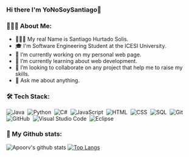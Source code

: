 ### Hi there I'm YoNoSoySantiago👋
<!--Insert my social Netwoks-->
### 👨🏿‍✈️ About Me:
- 👨🏿‍💻 My real Name is Santiago Hurtado Solis.
- 🎓 I'm Software Engineering Student at the ICESI University.
- 🔭 I’m currently working on my personal web page.
- 🌱 I’m currently learning about web development.
- 👯 I’m looking to collaborate on any project that help me to raise my skills.
- 💬 Ask me about anything.

### 🛠  Tech Stack:
![Java](https://img.shields.io/badge/-Java-05122A?style=flat&logo=Java&logoColor=FFA518)&nbsp;
![Python](https://img.shields.io/badge/-Python-05122A?style=flat&logo=python)&nbsp;
![C#](https://img.shields.io/badge/C%23-05122A?style=flat&logo=c-sharp&logoColor=2C2255)&nbsp;
![JavaScript](https://img.shields.io/badge/-JavaScript-05122A?style=flat&logo=javascript)&nbsp;
![HTML](https://img.shields.io/badge/-HTML-05122A?style=flat&logo=HTML5)&nbsp;
![CSS](https://img.shields.io/badge/-CSS-05122A?style=flat&logo=CSS3&logoColor=1572B6)&nbsp;
![SQL](https://img.shields.io/badge/-Sql%20Server-05122A?style=flat&logo=microsoft-sql-server&logoColor=1572B6)&nbsp;
![Git](https://img.shields.io/badge/-Git-05122A?style=flat&logo=git)&nbsp;
![GitHub](https://img.shields.io/badge/-GitHub-05122A?style=flat&logo=github)&nbsp;
![Visual Studio Code](https://img.shields.io/badge/-Visual%20Studio%20Code-05122A?style=flat&logo=visual-studio-code&logoColor=007ACC)&nbsp;
![Eclipse](https://img.shields.io/badge/-Eclipse-05122A?style=flat&logo=eclipse-ide&logoColor=2C2255)



### 🧮 My Github stats:
![Apoorv's github stats](https://github-readme-stats.vercel.app/api?username=YoNoSoySantiago&show_icons=true&title_color=ffc857&icon_color=8ac926&text_color=daf7dc&bg_color=151515&hide=["stars"])
[![Top Langs](https://github-readme-stats.vercel.app/api/top-langs/?username=YoNoSoySantiago&layout=compact&text_color=daf7dc&bg_color=151515)](https://github.com/anuraghazra/github-readme-stats)
<!--Insert 
<!--
**YoNoSoySantiago/YoNoSoySantiago** is a ✨ _special_ ✨ repository because its `README.md` (this file) appears on your GitHub profile.

Here are some ideas to get you started:

- 🔭 I’m currently working on ...
- 🌱 I’m currently learning ...
- 👯 I’m looking to collaborate on ...
- 🤔 I’m looking for help with ...
- 💬 Ask me about ...
- 📫 How to reach me: ...
- 😄 Pronouns: ...
- ⚡ Fun fact: ...
-->
